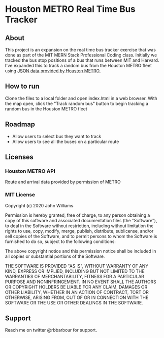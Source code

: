 # Houston METRO Real Time Bus Tracker

## About
This project is an expansion on the real time bus tracker exercise that was done as part of the MIT MERN Stack Professional Coding class.  Initially we tracked the bus stop positions of a bus that runs between MIT and Harvard.  I've expanded this to track a random bus from the Houston METRO fleet using <a href="https://api-portal.ridemetro.org/">JSON data provided by Houston METRO.</a>

## How to run
Clone the files to a local folder and open index.html in a web browser.
With the map open, click the "Track random bus" button to begin tracking a random bus in the Houston METRO fleet

## Roadmap
<ul>
<li>Allow users to select bus they want to track</li>
<li>Allow users to see all the buses on a particular route</li>
</ul>

## Licenses
### Houston METRO API
Route and arrival data provided by permission of METRO
### MIT License

Copyright (c) 2020 John Williams

Permission is hereby granted, free of charge, to any person obtaining a copy of this software and associated documentation files (the "Software"), to deal in the Software without restriction, including without limitation the rights to use, copy, modify, merge, publish, distribute, sublicense, and/or sell copies of the Software, and to permit persons to whom the Software is furnished to do so, subject to the following conditions:

The above copyright notice and this permission notice shall be included in all copies or substantial portions of the Software.

THE SOFTWARE IS PROVIDED "AS IS", WITHOUT WARRANTY OF ANY KIND, EXPRESS OR IMPLIED, INCLUDING BUT NOT LIMITED TO THE WARRANTIES OF MERCHANTABILITY, FITNESS FOR A PARTICULAR PURPOSE AND NONINFRINGEMENT. IN NO EVENT SHALL THE AUTHORS OR COPYRIGHT HOLDERS BE LIABLE FOR ANY CLAIM, DAMAGES OR OTHER LIABILITY, WHETHER IN AN ACTION OF CONTRACT, TORT OR OTHERWISE, ARISING FROM, OUT OF OR IN CONNECTION WITH THE SOFTWARE OR THE USE OR OTHER DEALINGS IN THE SOFTWARE.
## Support
Reach me on twitter @rbbarbour for support.
